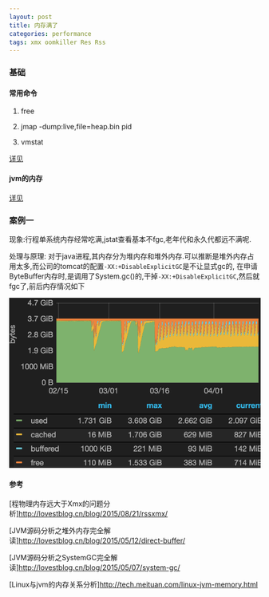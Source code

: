 ```yaml
---
layout: post
title: 内存满了
categories: performance
tags: xmx oomkiller Res Rss
---
```


### 基础


#### 常用命令

1.  free

2.  jmap -dump:live,file=heap.bin pid

3.  vmstat

[详见](/2015/12/27/memory_command)

#### jvm的内存


[详见](/2015/09/03/jvm_internal)

### 案例一

现象:行程单系统内存经常吃满,jstat查看基本不fgc,老年代和永久代都远不满呢.

处理与原理: 对于java进程,其内存分为堆内存和堆外内存.可以推断是堆外内存占用太多,而公司的tomcat的配置`-XX:+DisableExplicitGC`是不让显式gc的,
在申请ByteBuffer内存时,是调用了System.gc()的,干掉`-XX:+DisableExplicitGC`,然后就fgc了,前后内存情况如下

![内存1](/images/performance/memory_full_1.png)

#### 参考

[程物理内存远大于Xmx的问题分析]<http://lovestblog.cn/blog/2015/08/21/rssxmx/>

[JVM源码分析之堆外内存完全解读]<http://lovestblog.cn/blog/2015/05/12/direct-buffer/>

[JVM源码分析之SystemGC完全解读]<http://lovestblog.cn/blog/2015/05/07/system-gc/>

[Linux与jvm的内存关系分析]<http://tech.meituan.com/linux-jvm-memory.html>